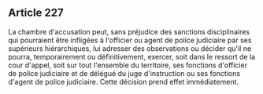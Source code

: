 Article 227
----
La chambre d'accusation peut, sans préjudice des sanctions disciplinaires qui
pourraient être infligées à l'officier ou agent de police judiciaire par ses
supérieurs hiérarchiques, lui adresser des observations ou décider qu'il ne
pourra, temporairement ou définitivement, exercer, soit dans le ressort de la
cour d'appel, soit sur tout l'ensemble du territoire, ses fonctions d'officier
de police judiciaire et de délégué du juge d'instruction ou ses fonctions
d'agent de police judiciaire. Cette décision prend effet immédiatement.
